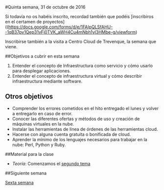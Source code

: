 #Quinta semana, 31 de octubre de 2016

Si todavía no os habéis inscrito, recordad
también que podéis
[inscribiros en el certamen de proyectos]((https://docs.google.com/forms/d/e/1FAIpQLSfAHU--1qB37pv1Qep31vFj0TVK_aWH4Cu4mNbh1yl3HMbe-g/viewform)

Inscribirse también a la visita a Centro Cloud de Trevenque, la semana
que viene. 

##Objetivos a cubrir en esta semana

1. Entender el concepto de Infraestructura como servicio y cómo usarlo
   para desplegar aplicaciones.
2. Entender el concepto de infraestructura virtual y cómo describir
   infraestructura mediante software.

## Otros objetivos
* Comprender los errores cometidos en el hito entregado el lunes y
  volver a entregarlo en caso de error. 
* Conocer las diferentes ofertas y métodos de uso y creación de
  máquinas virtuales en la nube. 
* Instalar las herramientas de línea de órdenes de las herramientas cloud.
* Hacerse con alguna cuenta gratuita o bonificada de cloud.
* Aprender la mínimo de los lenguajes necesarios para trabajar en la
  nube: Perl, Python y Ruby. 

##Material para la clase

* *Teoría*: Comenzamos el 
  [segundo tema](http://jj.github.io/CC/documentos/temas/Gestion_de_configuraciones)
  

##Siguiente semana

[Sexta semana](6-semana.md)
